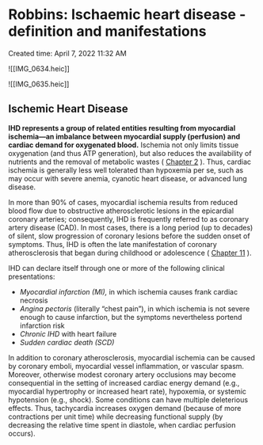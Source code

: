 # Robbins: Ischaemic heart disease - definition and manifestations

Created time: April 7, 2022 11:32 AM

![[IMG_0634.heic]]

![[IMG_0635.heic]]

## Ischemic Heart Disease

**IHD represents a group of related entities resulting from myocardial ischemia—an imbalance between myocardial supply (perfusion) and cardiac demand for oxygenated blood.** Ischemia not only limits tissue oxygenation (and thus ATP generation), but also reduces the availability of nutrients and the removal of metabolic wastes ( [Chapter 2](https://www-clinicalkey-com.eproxy.lib.hku.hk/#!/content/3-s2.0-B9780323531139000029?scrollTo=%23c00002) ). Thus, cardiac ischemia is generally less well tolerated than hypoxemia per se, such as may occur with severe anemia, cyanotic heart disease, or advanced lung disease.

In more than 90% of cases, myocardial ischemia results from reduced blood flow due to obstructive atherosclerotic lesions in the epicardial coronary arteries; consequently, IHD is frequently referred to as coronary artery disease (CAD). In most cases, there is a long period (up to decades) of silent, slow progression of coronary lesions before the sudden onset of symptoms. Thus, IHD is often the late manifestation of coronary atherosclerosis that began during childhood or adolescence ( [Chapter 11](https://www-clinicalkey-com.eproxy.lib.hku.hk/#!/content/3-s2.0-B978032353113900011X?scrollTo=%23c00011) ).

IHD can declare itself through one or more of the following clinical presentations:

- *Myocardial infarction (MI),* in which ischemia causes frank cardiac necrosis
- *Angina pectoris* (literally “chest pain”), in which ischemia is not severe enough to cause infarction, but the symptoms nevertheless portend infarction risk
- *Chronic IHD* with heart failure
- *Sudden cardiac death (SCD)*

In addition to coronary atherosclerosis, myocardial ischemia can be caused by coronary emboli, myocardial vessel inflammation, or vascular spasm. Moreover, otherwise modest coronary artery occlusions may become consequential in the setting of increased cardiac energy demand (e.g., myocardial hypertrophy or increased heart rate), hypoxemia, or systemic hypotension (e.g., shock). Some conditions can have multiple deleterious effects. Thus, tachycardia increases oxygen demand (because of more contractions per unit time) while decreasing functional supply (by decreasing the relative time spent in diastole, when cardiac perfusion occurs).